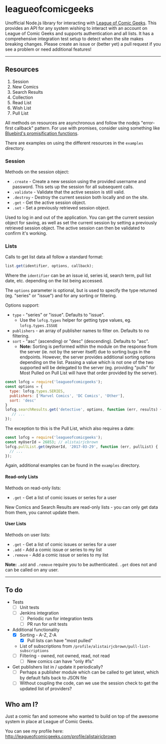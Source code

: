 # leagueofcomicgeeks

Unofficial Node.js library for interacting with [League of Comic Geeks](http://leagueofcomicgeeks.com/). This provides an API for any system wishing to interact with an account on League of Comic Geeks and supports authentication and all lists. It has a comprehensive integration test setup to detect when the site makes breaking changes. Please create an issue or (better yet) a pull request if you see a problem or need additional features!

---

## Resources

1. Session
1. New Comics
1. Search Results
1. Collection
1. Read List
1. Wish List
1. Pull List

All methods on resources are asynchronous and follow the nodejs "error-first callback" pattern. For use with promises, consider using something like [Bluebird's promisification functions](http://bluebirdjs.com/docs/api/promisification.html).

There are examples on using the different resources in the `examples` directory.

### Session

Methods on the session object:
 - `.create` - Create a new session using the provided username and password. This sets up the session for all subsequent calls.
 - `.validate` - Validate that the active session is still valid.
 - `.destroy` - Destroy the current session both locally and on the site.
 - `.get` - Get the active session object.
 - `.set` - Set a previously retrieved session object.

Used to log in and out of the application. You can get the current session object for saving, as well as set the current session by setting a previously retrieved session object. The active session can then be validated to confirm it's working.

### Lists

Calls to get list data all follow a standard format:

```js
list.get(identifier, options, callback);
```

Where the `identifier` can be an issue id, series id, search term, pull list date, etc. depending on the list being accessed.

The `options` parameter is optional, but is used to specify the type returned (eg. "series" or "issue") and for any sorting or filtering.

Options support:
 - `type` - "series" or "issue". Defaults to "issue".
   - Use the `lofcg.types` helper for getting type values, eg. `lofcg.types.ISSUE`
 - `publishers` - an array of publisher names to filter on. Defaults to no filtering.
 - `sort` - "asc" (ascending) or "desc" (descending). Defaults to "asc".
   - **Note:** Sorting is performed within the module on the response from the server (ie. not by the server itself) due to sorting bugs in the endpoints. However, the server provides additional sorting options depending on the list. Passing a value which is not one of the two supported will be delegated to the server (eg. providing "pulls" for Most Pulled on Pull List will have that order provided by the server).

```js
const lofcg = require('leagueofcomicgeeks');
const options = {
  type: lofcg.types.SERIES,
  publishers: ['Marvel Comics', 'DC Comics', 'Other'],
  sort: 'desc'
}
lofcg.searchResults.get('detective', options, function (err, results) {
   // ...
});
```

The exception to this is the Pull List, which also requires a date:

```js
const lofcg = require('leagueofcomicgeeks');
const myUserId = 26853; // alistairjcbrown
lofcg.pullList.get(myUserId, '2017-03-29', function (err, pullList) {
  // ...
});
```

Again, additional examples can be found in the `examples` directory.

#### Read-only Lists

Methods on read-only lists:
 - `.get` - Get a list of comic issues or series for a user

New Comics and Search Results are read-only lists - you can only get data from them, you cannot update them.

#### User Lists

Methods on user lists:
 - `.get` - Get a list of comic issues or series for a user
 - `.add` - Add a comic issue or series to my list
 - `.remove` - Add a comic issue or series to my list

**Note:** `.add` and `.remove` require you to be authenticated. `.get` does not and can be called on any user.

---

## To do

 - Tests
   - [ ] Unit tests
   - [ ] Jenkins integration
     - [ ] Periodic run for integration tests
     - [ ] PR run for unit tests

 - Additional functionality
   - [x] Sorting - A-Z, Z-A
     - [x] Pull lists can have "most pulled"
   - List of subscriptions from `/profile/alistairjcbrown/pull-list-subscriptions`
   - [ ] Filtering - owned, not owned, read, not read
     - [ ] New comics can have "only #1s"

 - Get publishers list in / update it periodically?
   - [ ] Perhaps a publisher module which can be called to get latest, which by default falls back to JSON file
   - [ ] Without coupling the code, can we use the session check to get the updated list of providers?

## Who am I?

Just a comic fan and someone who wanted to build on top of the awesome system in place at League of Comic Geeks.

You can see my profile here: http://leagueofcomicgeeks.com/profile/alistairjcbrown
